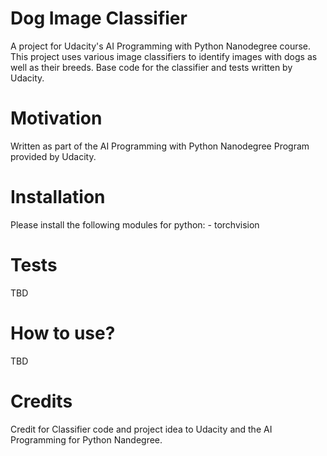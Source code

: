 # Dog Image Classifier
 A project for Udacity's AI Programming with Python Nanodegree course. This project uses various image classifiers to identify images with dogs as well as their breeds. Base code for the classifier and tests written by Udacity.


# Motivation
Written as part of the AI Programming with Python Nanodegree Program provided by Udacity.

# Installation
Please install the following modules for python:
    - torchvision

# Tests
TBD

# How to use?
TBD

# Credits
Credit for Classifier code and project idea to Udacity and the AI Programming for Python Nandegree.
